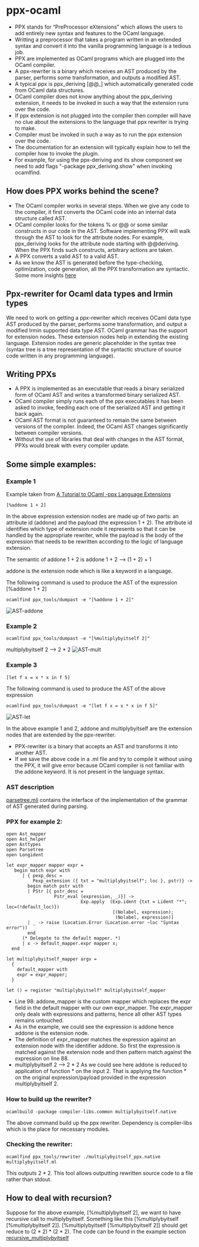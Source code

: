 # ppx-ocaml
* PPX stands for “PreProcessor eXtensions” which allows the users to add entirely new syntax and features to the OCaml language.
* Writting a preprocessor that takes a program written in an extended syntax and convert it into the vanilla programming language is a tedious job. 
* PPX are implemented as OCaml programs which are plugged into the OCaml compiler.
* A ppx-rewriter is a binary which receives an AST produced by the parser, performs some transformation, and outputs a modified AST.
* A typical ppx is ppx_deriving [@@_] which automatically generated code from OCaml data structures.
* OCaml compiler does not know anything about the ppx_deriving extension, it needs to be invoked in such a way that the extension runs over the code.
* If ppx extension is not plugged into the compiler then compiler will have no clue about the extensions to the language that ppx rewriter is trying to make. 
* Compiler must be invoked in such a way as to run the ppx extension over the code.
* The documentation for an extension will typically explain how to tell the compiler how to invoke the plugin.
* For example, for using the ppx-deriving and its show component we need to add flags "-package ppx_deriving.show" when invoking ocamlfind.
## How does PPX works behind the scene?
* The OCaml compiler works in several steps. When we give any code to the compiler, it first converts the OCaml code into an internal data structure called AST.
* OCaml compiler looks for the tokens % or @@ or some similar constructs in our code in the AST. Software implementing PPX will walk through the AST to look for the attribute nodes. For example, ppx_deriving looks for the attribute node starting with @@deriving.
When the PPX finds such constructs, arbitrary actions are taken.
* A PPX converts a valid AST to a valid AST.
* As we know the AST is generated before the type-checking, optimization, code generation, all the PPX transformation are syntactic.
Some more insights [here](https://ocamlverse.github.io/content/ppx.html)
## Ppx-rewriter for Ocaml data types and Irmin types
We need to work on getting a ppx-rewriter which receives OCaml data type AST produced by the parser, performs some transformation, and output a modified Irmin supported data type AST. OCaml grammar has the support for extension nodes. These extension nodes help in extending the existing language. Extension nodes are generic placeholder in the syntax tree (syntax tree is a tree representation of the syntactic structure of source code written in any programming language).

## Writing PPXs
* A PPX is implemented as an executable that reads a binary serialized form of OCaml AST and writes a transformed binary serialized AST.
* OCaml compiler simply runs each of the ppx executables it has been asked to invoke, feeding each one of the serialized AST and getting it back again.
* OCaml AST format is not guaranteed to remain the same between versions of the compiler. Indeed, the OCaml AST changes significantly between compiler versions.
* Without the use of libraries that deal with changes in the AST format, PPXs would break with every compiler update. 

## Some simple examples:
### Example 1
Example taken from [A Tutorial to OCaml -ppx Language Extensions](https://victor.darvariu.me/jekyll/update/2018/06/19/ppx-tutorial.html)
```
[%addone 1 + 2]
```

In the above expression extension nodes are made up of two parts: an attribute id (addone) and the payload (the expression 1 + 2). The attribute id identifies which type of extension node it represents so that it can be handled by the appropriate rewriter, while the payload is the body of the expression that needs to be rewritten according to the logic of language extension. 

The semantic of addone 1 + 2 is
addone 1 + 2 --> (1 + 2) + 1

addone is the extension node which is like a keyword in a language. 

The following command is used to produce the AST of the expression [%addone 1 + 2]
```
ocamlfind ppx_tools/dumpast -e "[%addone 1 + 2]"
```
![AST-addone](https://github.com/priyas13/ppx-ocaml/blob/master/AST-addone.png)

### Example 2
```
ocamlfind ppx_tools/dumpast -e "[%multiplybyitself 2]"
```
multiplybyitself 2 --> 2 * 2
![AST-mult](https://github.com/priyas13/ppx-ocaml/blob/master/AST-mult.png)

### Example 3
```
[let f x = x * x in f 5]
```
The following command is used to produce the AST of the above expression 
```
ocamlfind ppx_tools/dumpast -e "[let f x = x * x in f 5]"
```
![AST-let](https://github.com/priyas13/ppx-ocaml/blob/master/AST-let.png)

In the above example 1 and 2, addone and multiplybyitself are the extension nodes that are extended by the ppx-rewriter.

- PPX-rewriter is a binary that accepts an AST and transforms it into another AST. 
- If we save the above code in a .ml file and try to compile it without using the PPX, it will give error because OCaml compiler is not familiar with the addone keyword. It is not present in the language syntax. 

### AST description
[parsetree.mli](https://github.com/ocaml/ocaml/blob/trunk/parsing/parsetree.mli) 
contains the interface of the implementation of the grammar of AST generated during parsing.

### PPX for example 2:
```
open Ast_mapper
open Ast_helper
open Asttypes
open Parsetree
open Longident

let expr_mapper mapper expr =
   begin match expr with
      | { pexp_desc =
          Pexp_extension ({ txt = "multiplybyitself"; loc }, pstr)} ->
        begin match pstr with
        | PStr [{ pstr_desc =
                  Pstr_eval (expression, _)}] ->
                            Exp.apply  (Exp.ident {txt = Lident "*"; loc=(!default_loc)})
                                        [(Nolabel, expression);
                                         (Nolabel, expression)]
        | _ -> raise (Location.Error (Location.error ~loc "Syntax error"))
        end
      (* Delegate to the default mapper. *)
      | x -> default_mapper.expr mapper x;
  end

let multiplybyitself_mapper argv =
  {
    default_mapper with
    expr = expr_mapper;
  }

let () = register "multiplybyitself" multiplybyitself_mapper
```
- Line 98: addone_mapper is the custom mapper which replaces the expr field in the default mapper with our own expr_mapper. The expr_mapper only deals with expressions and patterns, hence all other AST types remains untouched. 
- As in the example, we could see the expression is addone hence addone is the extension node.
- The definition of expr_mapper matches the expression against an extension node with the identifier addone. So first the expression is matched against the extension node and then pattern match against the expression on line 88. 
- multiplybyitself 2 --> 2 * 2
As we could see here addone is reduced to application of function * on the input 2.
That is applying the function * on the original expression/payload provided in the expression multiplybyitself 2.

### How to build up the rewriter?
```
ocamlbuild -package compiler-libs.common multiplybyitself.native
```
The above command build up the ppx rewriter. Dependency is compiler-libs which is the place for necessary modules. 

### Checking the rewriter:
```
ocamlfind ppx_tools/rewriter ./multiplybyitself_ppx.native multiplybyitself.ml
```
This outputs 2 * 2. This tool allows outputting rewritten source code to a file rather than stdout. 

## How to deal with recursion?
Suppose for the above example, [%multiplybyitself 2], we want to have recursive call to multiplybyitself. Something like this [%multiplybyitself [%multiplybyitself 2]]. 
[%multiplybyitself [%multiplybyitself 2]] should get reduce to (2 * 2) * (2 * 2).
The code can be found in the example section [recursive_multiplybyitself](https://github.com/priyas13/ppx-ocaml/tree/master/examples/recursive_multiplybyitself)






